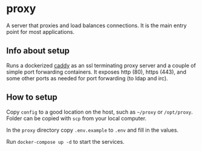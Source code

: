 # proxy

A server that proxies and load balances connections. It is the main entry point for most applications.

## Info about setup

Runs a dockerized [caddy](https://caddyserver.com/) as an ssl terminating proxy server and a couple of simple port forwarding containers. It exposes http (80), https (443), and some other ports as needed for port forwarding (to ldap and irc).

## How to setup

Copy `config` to a good location on the host, such as `~/proxy` or `/opt/proxy`. Folder can be copied with `scp` from your local computer.

In the `proxy` directory copy `.env.example` to `.env` and fill in the values.

Run `docker-compose up -d` to start the services.
